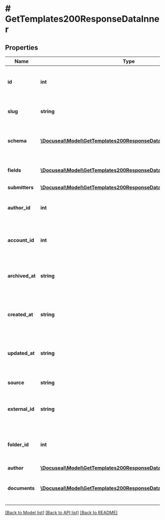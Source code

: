 # # GetTemplates200ResponseDataInner

## Properties

Name | Type | Description | Notes
------------ | ------------- | ------------- | -------------
**id** | **int** | Unique identifier of the document template. | [optional]
**slug** | **string** | Unique slug of the document template. | [optional]
**schema** | [**\Docuseal\Model\GetTemplates200ResponseDataInnerSchemaInner[]**](GetTemplates200ResponseDataInnerSchemaInner.md) | List of documents attached to the template. | [optional]
**fields** | [**\Docuseal\Model\GetTemplates200ResponseDataInnerFieldsInner[]**](GetTemplates200ResponseDataInnerFieldsInner.md) | List of fields to be filled in the template. | [optional]
**submitters** | [**\Docuseal\Model\GetTemplates200ResponseDataInnerSubmittersInner[]**](GetTemplates200ResponseDataInnerSubmittersInner.md) |  | [optional]
**author_id** | **int** | Unique identifier of the author of the template. | [optional]
**account_id** | **int** | Unique identifier of the account of the template. | [optional]
**archived_at** | **string** | Date and time when the template was archived. | [optional]
**created_at** | **string** | Date and time when the template was created. | [optional]
**updated_at** | **string** | Date and time when the template was updated. | [optional]
**source** | **string** | Source of the template. | [optional]
**external_id** | **string** | Identifier of the template in the external system. | [optional]
**folder_id** | **int** | Unique identifier of the folder where the template is placed. | [optional]
**author** | [**\Docuseal\Model\GetTemplates200ResponseDataInnerAuthor**](GetTemplates200ResponseDataInnerAuthor.md) |  | [optional]
**documents** | [**\Docuseal\Model\GetTemplates200ResponseDataInnerDocumentsInner[]**](GetTemplates200ResponseDataInnerDocumentsInner.md) | List of documents attached to the template. | [optional]

[[Back to Model list]](../../README.md#models) [[Back to API list]](../../README.md#endpoints) [[Back to README]](../../README.md)
